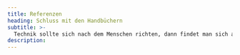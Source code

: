 ```yaml
---
title: Referenzen
heading: Schluss mit den Handbüchern
subtitle: >-
  Technik sollte sich nach dem Menschen richten, dann findet man sich auch zurecht. Im Hintergrund: Git-basierter Workflow für kontinuierliche Mikro-Deploys, Datensicherheit und jederzeitige Zuschaltbarkeit von Entwicklern Ihrer Wahl.
description:
---
```

